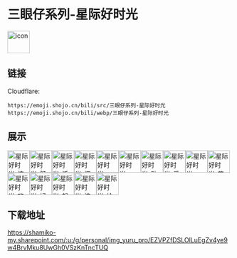 # 三眼仔系列-星际好时光
<img src="https://emoji.shojo.cn/bili/src/三眼仔系列-星际好时光/icon.png" width="50" height="50" alt="icon">

## 链接
Cloudflare:
```
https://emoji.shojo.cn/bili/src/三眼仔系列-星际好时光
https://emoji.shojo.cn/bili/webp/三眼仔系列-星际好时光
```
## 展示
<img src="https://emoji.shojo.cn/bili/src/三眼仔系列-星际好时光/星际好时光-惊喜.png" width="50" height="50" alt="星际好时光-惊喜"><img src="https://emoji.shojo.cn/bili/src/三眼仔系列-星际好时光/星际好时光-舒适.png" width="50" height="50" alt="星际好时光-舒适"><img src="https://emoji.shojo.cn/bili/src/三眼仔系列-星际好时光/星际好时光-活力.png" width="50" height="50" alt="星际好时光-活力"><img src="https://emoji.shojo.cn/bili/src/三眼仔系列-星际好时光/星际好时光-摆pose.png" width="50" height="50" alt="星际好时光-摆pose"><img src="https://emoji.shojo.cn/bili/src/三眼仔系列-星际好时光/星际好时光-hello.png" width="50" height="50" alt="星际好时光-hello"><img src="https://emoji.shojo.cn/bili/src/三眼仔系列-星际好时光/星际好时光-Wow！.png" width="50" height="50" alt="星际好时光-Wow！"><img src="https://emoji.shojo.cn/bili/src/三眼仔系列-星际好时光/星际好时光-贴贴.png" width="50" height="50" alt="星际好时光-贴贴"><img src="https://emoji.shojo.cn/bili/src/三眼仔系列-星际好时光/星际好时光-爱你.png" width="50" height="50" alt="星际好时光-爱你"><img src="https://emoji.shojo.cn/bili/src/三眼仔系列-星际好时光/星际好时光-Party.png" width="50" height="50" alt="星际好时光-Party"><img src="https://emoji.shojo.cn/bili/src/三眼仔系列-星际好时光/星际好时光-花开了.png" width="50" height="50" alt="星际好时光-花开了"><img src="https://emoji.shojo.cn/bili/src/三眼仔系列-星际好时光/星际好时光-欢迎.png" width="50" height="50" alt="星际好时光-欢迎"><img src="https://emoji.shojo.cn/bili/src/三眼仔系列-星际好时光/星际好时光-好朋友.png" width="50" height="50" alt="星际好时光-好朋友"><img src="https://emoji.shojo.cn/bili/src/三眼仔系列-星际好时光/星际好时光-起飞.png" width="50" height="50" alt="星际好时光-起飞"><img src="https://emoji.shojo.cn/bili/src/三眼仔系列-星际好时光/星际好时光-搞怪.png" width="50" height="50" alt="星际好时光-搞怪"><img src="https://emoji.shojo.cn/bili/src/三眼仔系列-星际好时光/星际好时光-给你.png" width="50" height="50" alt="星际好时光-给你">

## 下载地址

https://shamiko-my.sharepoint.com/:u:/g/personal/img_yuru_pro/EZVPZfDSLOlLuEgZv4ye9w4BrvMku8UwGh0VSzKnTncTUQ